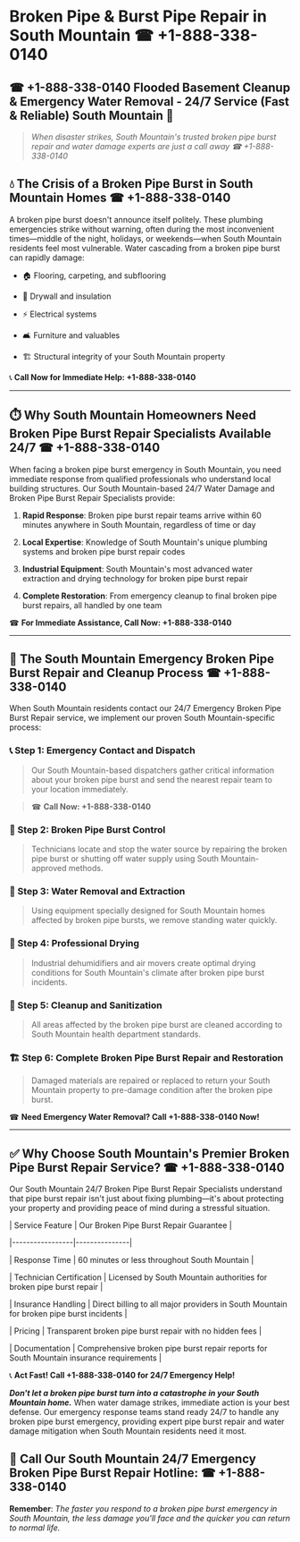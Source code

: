 # Broken Pipe & Burst Pipe Repair in South Mountain ☎ +1-888-338-0140  
## ☎ +1-888-338-0140 Flooded Basement Cleanup & Emergency Water Removal - 24/7 Service (Fast & Reliable) South Mountain 🚨  

> *When disaster strikes, South Mountain's trusted broken pipe burst repair and water damage experts are just a call away ☎ +1-888-338-0140*  

## 💧 The Crisis of a Broken Pipe Burst in South Mountain Homes ☎ +1-888-338-0140  

A broken pipe burst doesn't announce itself politely. These plumbing emergencies strike without warning, often during the most inconvenient times—middle of the night, holidays, or weekends—when South Mountain residents feel most vulnerable. Water cascading from a broken pipe burst can rapidly damage:  

* 🏠 Flooring, carpeting, and subflooring  
* 🧱 Drywall and insulation  
* ⚡ Electrical systems  
* 🛋️ Furniture and valuables  
* 🏗️ Structural integrity of your South Mountain property  

📞 **Call Now for Immediate Help: +1-888-338-0140**  

---  

## ⏱️ Why South Mountain Homeowners Need Broken Pipe Burst Repair Specialists Available 24/7 ☎ +1-888-338-0140  

When facing a broken pipe burst emergency in South Mountain, you need immediate response from qualified professionals who understand local building structures. Our South Mountain-based 24/7 Water Damage and Broken Pipe Burst Repair Specialists provide:  

1. **Rapid Response**: Broken pipe burst repair teams arrive within 60 minutes anywhere in South Mountain, regardless of time or day  
2. **Local Expertise**: Knowledge of South Mountain's unique plumbing systems and broken pipe burst repair codes  
3. **Industrial Equipment**: South Mountain's most advanced water extraction and drying technology for broken pipe burst repair  
4. **Complete Restoration**: From emergency cleanup to final broken pipe burst repairs, all handled by one team  

☎ **For Immediate Assistance, Call Now: +1-888-338-0140**  

---  

## 🔧 The South Mountain Emergency Broken Pipe Burst Repair and Cleanup Process ☎ +1-888-338-0140  

When South Mountain residents contact our 24/7 Emergency Broken Pipe Burst Repair service, we implement our proven South Mountain-specific process:  

### 📞 Step 1: Emergency Contact and Dispatch  
> Our South Mountain-based dispatchers gather critical information about your broken pipe burst and send the nearest repair team to your location immediately.  
> ☎ **Call Now: +1-888-338-0140**  

### 🚿 Step 2: Broken Pipe Burst Control  
> Technicians locate and stop the water source by repairing the broken pipe burst or shutting off water supply using South Mountain-approved methods.  

### 🌊 Step 3: Water Removal and Extraction  
> Using equipment specially designed for South Mountain homes affected by broken pipe bursts, we remove standing water quickly.  

### 💨 Step 4: Professional Drying  
> Industrial dehumidifiers and air movers create optimal drying conditions for South Mountain's climate after broken pipe burst incidents.  

### 🧼 Step 5: Cleanup and Sanitization  
> All areas affected by the broken pipe burst are cleaned according to South Mountain health department standards.  

### 🏗️ Step 6: Complete Broken Pipe Burst Repair and Restoration  
> Damaged materials are repaired or replaced to return your South Mountain property to pre-damage condition after the broken pipe burst.  

☎ **Need Emergency Water Removal? Call +1-888-338-0140 Now!**  

---  

## ✅ Why Choose South Mountain's Premier Broken Pipe Burst Repair Service? ☎ +1-888-338-0140  

Our South Mountain 24/7 Broken Pipe Burst Repair Specialists understand that pipe burst repair isn't just about fixing plumbing—it's about protecting your property and providing peace of mind during a stressful situation.  

| Service Feature | Our Broken Pipe Burst Repair Guarantee |  
|-----------------|---------------|  
| Response Time | 60 minutes or less throughout South Mountain |  
| Technician Certification | Licensed by South Mountain authorities for broken pipe burst repair |  
| Insurance Handling | Direct billing to all major providers in South Mountain for broken pipe burst incidents |  
| Pricing | Transparent broken pipe burst repair with no hidden fees |  
| Documentation | Comprehensive broken pipe burst repair reports for South Mountain insurance requirements |  

📞 **Act Fast! Call +1-888-338-0140 for 24/7 Emergency Help!**  

***Don't let a broken pipe burst turn into a catastrophe in your South Mountain home.*** When water damage strikes, immediate action is your best defense. Our emergency response teams stand ready 24/7 to handle any broken pipe burst emergency, providing expert pipe burst repair and water damage mitigation when South Mountain residents need it most.  

## 📱 Call Our South Mountain 24/7 Emergency Broken Pipe Burst Repair Hotline: ☎ +1-888-338-0140  

**Remember**: *The faster you respond to a broken pipe burst emergency in South Mountain, the less damage you'll face and the quicker you can return to normal life.*